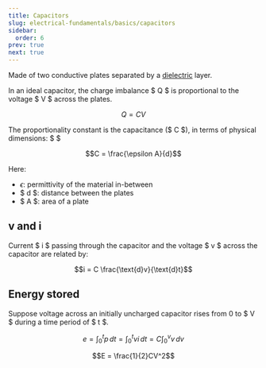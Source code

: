 ```yaml
---
title: Capacitors
slug: electrical-fundamentals/basics/capacitors
sidebar:
  order: 6
prev: true
next: true
---
```


Made of two conductive plates separated by a
[dielectric](/properties-of-materials/electrical-properties/dielectric-behavior/)
layer.

In an ideal capacitor, the charge imbalance $ Q $ is proportional to the voltage
$ V $ across the plates.

```math
Q = CV
```

The proportionality constant is the capacitance ($ C $), in terms of physical
dimensions: $ $

```math
C = \frac{\epsilon A}{d}
```

Here:

- $\epsilon$: permittivity of the material in-between
- $ d $: distance between the plates
- $ A $: area of a plate

## v and i

Current $ i $ passing through the capacitor and the voltage $ v $ across the
capacitor are related by:

```math
i = C \frac{\text{d}v}{\text{d}t}
```

## Energy stored

Suppose voltage across an initially uncharged capacitor rises from $0$ to $ V $
during a time period of $ t $.

```math
e = \int_{0}^{t} p\,dt = \int_{0}^{t} vi\,dt = C \int_{0}^{v} v\,dv
```

```math
E = \frac{1}{2}CV^2
```
